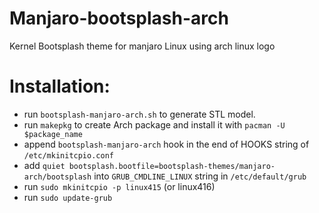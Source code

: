 # Manjaro-bootsplash-arch
Kernel Bootsplash theme for manjaro Linux using arch linux logo

# Installation:

- run `bootsplash-manjaro-arch.sh` to generate STL model.
- run `makepkg` to create Arch package and install it with `pacman -U $package_name`
- append `bootsplash-manjaro-arch` hook in the end of HOOKS string of `/etc/mkinitcpio.conf`
- add `quiet bootsplash.bootfile=bootsplash-themes/manjaro-arch/bootsplash` into `GRUB_CMDLINE_LINUX` string in `/etc/default/grub`
- run `sudo mkinitcpio -p linux415` (or linux416)
- run `sudo update-grub`
